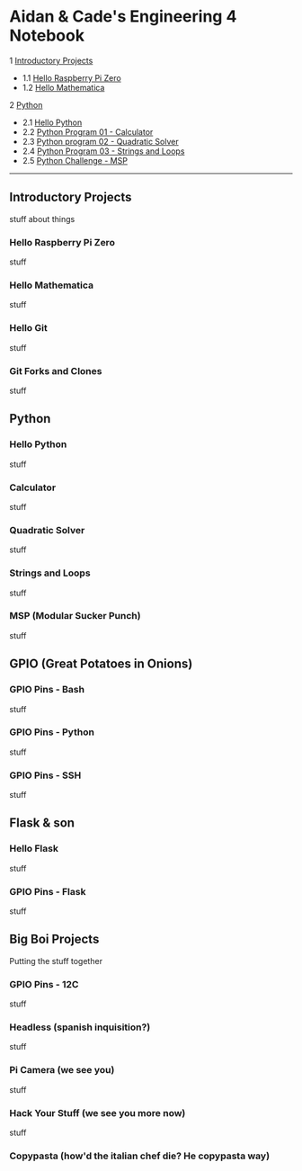 # Aidan & Cade's Engineering 4 Notebook

1 [Introductory Projects](https://github.com/ADaMiller14/Engineering_4_Notebook/edit/master/README.md#raspberry-pi)
  - 1.1 [Hello Raspberry Pi Zero](https://github.com/ADaMiller14/Engineering_4_Notebook/edit/master/README.md#hello-raspberry-pi-zero)
  - 1.2 [Hello Mathematica](https://github.com/ADaMiller14/Engineering_4_Notebook/edit/master/README.md#hello-mathematica)
  
2 [Python](https://github.com/ADaMiller14/Engineering_4_Notebook/edit/master/README.md#python)
  - 2.1 [Hello Python](https://github.com/ADaMiller14/Engineering_4_Notebook/edit/master/README.md#hello-python)
  - 2.2 [Python Program 01 - Calculator](https://github.com/ADaMiller14/Engineering_4_Notebook/edit/master/README.md#calculator)
  - 2.3 [Python program 02 - Quadratic Solver](https://github.com/ADaMiller14/Engineering_4_Notebook/edit/master/README.md#quadratic-solver)
  - 2.4 [Python Program 03 - Strings and Loops](https://github.com/ADaMiller14/Engineering_4_Notebook/edit/master/README.md#strings-and-loops)
  - 2.5 [Python Challenge - MSP](https://github.com/ADaMiller14/Engineering_4_Notebook/edit/master/README.md#hangman)
___
## Introductory Projects
stuff about things
### Hello Raspberry Pi Zero
stuff
### Hello Mathematica
stuff
### Hello Git
stuff
### Git Forks and Clones
stuff
## Python
### Hello Python
stuff
### Calculator
stuff
### Quadratic Solver
stuff
### Strings and Loops
stuff
### MSP (Modular Sucker Punch)
stuff
## GPIO (Great Potatoes in Onions)
### GPIO Pins - Bash
stuff
### GPIO Pins - Python
stuff
### GPIO Pins - SSH
stuff
## Flask & son
### Hello Flask
stuff
### GPIO Pins - Flask
stuff
## Big Boi Projects
Putting the stuff together
### GPIO Pins - 12C
stuff
### Headless (spanish inquisition?)
stuff
### Pi Camera (we see you)
stuff
### Hack Your Stuff (we see you more now)
stuff
### Copypasta (how'd the italian chef die? He copypasta way)
